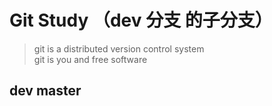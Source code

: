 # Git Study （dev 分支 的子分支）

> git is a distributed version control system  
git is you and free software


## dev master